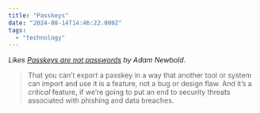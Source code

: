 ```yaml
---
title: "Passkeys"
date: "2024-08-14T14:46:22.000Z"
tags: 
  - "technology"
---
```


_Likes [Passkeys are not passwords](https://notes.neatnik.net/2024/08/passkeys-are-not-passwords) by Adam Newbold._

> That you can’t export a passkey in a way that another tool or system can import and use it is a feature, not a bug or design flaw. And it’s a _critical_ feature, if we’re going to put an end to security threats associated with phishing and data breaches.
